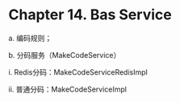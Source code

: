 # Chapter 14. Bas Service

a. 编码规则；

b. 分码服务（MakeCodeService）

i. Redis分码：MakeCodeServiceRedisImpl

ii. 普通分码：MakeCodeServiceImpl

